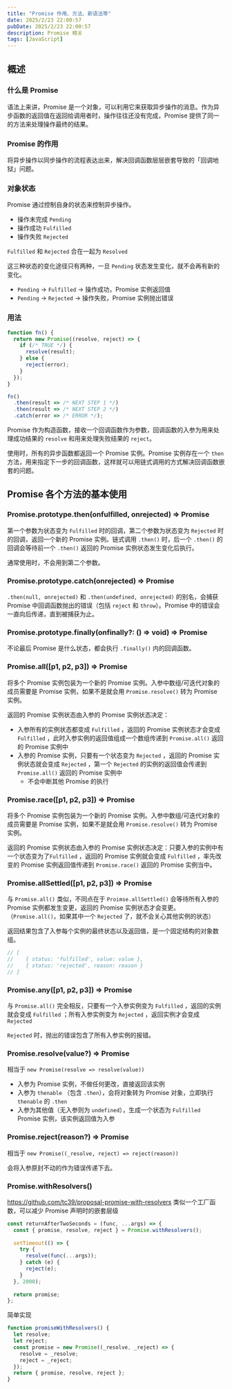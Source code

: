 ```yaml
---
title: "Promise 作用、方法、新语法等"
date: 2025/2/23 22:00:57
pubDate: 2025/2/23 22:00:57
description: Promise 相关
tags: [JavaScript]
---
```


## 概述

### 什么是 Promise

语法上来讲，Promise 是一个对象，可以利用它来获取异步操作的消息。作为异步函数的返回值在返回给调用者时，操作往往还没有完成，Promise 提供了同一的方法来处理操作最终的结果。

### Promise 的作用

将异步操作以同步操作的流程表达出来，解决回调函数层层嵌套导致的「回调地狱」问题。

### 对象状态

Promise 通过控制自身的状态来控制异步操作。

- 操作未完成 `Pending`
- 操作成功 `Fulfilled`
- 操作失败 `Rejected`

`Fulfilled` 和 `Rejected` 合在一起为 `Resolved` 

这三种状态的变化途径只有两种，一旦 `Pending` 状态发生变化，就不会再有新的变化。

- `Pending` → `Fulfilled` → 操作成功，Promise 实例返回值
- `Pending` → `Rejected` → 操作失败，Promise 实例抛出错误

### 用法

```js
function fn() {
  return new Promise((resolve, reject) => {
    if (/* TRUE */) {
      resolve(result);
    } else {
      reject(error);
    }
  });
}

fn()
  .then(result => /* NEXT STEP 1 */)
  .then(result => /* NEXT STEP 2 */)
  .catch(error => /* ERROR */);
```

Promise 作为构造函数，接收一个回调函数作为参数，回调函数的入参为用来处理成功结果的 `resolve` 和用来处理失败结果的 `reject`。

使用时，所有的异步函数都返回一个 Promise 实例。Promise 实例存在一个 `then` 方法，用来指定下一步的回调函数，这样就可以用链式调用的方式解决回调函数嵌套的问题。

## Promise 各个方法的基本使用

### Promise.prototype.then(onfulfilled, onrejected) => Promise

第一个参数为状态变为 `Fulfilled` 时的回调，第二个参数为状态变为 `Rejected` 时的回调，返回一个新的 Promise 实例。链式调用 `.then()` 时，后一个 `.then()` 的回调会等待前一个 `.then()` 返回的 Promise 实例状态发生变化后执行。

通常使用时，不会用到第二个参数。

### Promise.prototype.catch(onrejected) => Promise

`.then(null, onrejected)` 和 `.then(undefined, onrejected)` 的别名，会捕获 Promise 中回调函数抛出的错误（包括 `reject` 和 `throw`）。Promise 中的错误会一直向后传递，直到被捕获为止。

### Promise.prototype.finally(onfinally?: () => void) => Promise

不论最后 Promise 是什么状态，都会执行 `.finally()` 内的回调函数。

### Promise.all([p1, p2, p3]) => Promise

将多个 Promise 实例包装为一个新的 Promise 实例。入参中数组/可迭代对象的成员需要是 Promise 实例，如果不是就会用 `Promise.resolve()` 转为 Promise 实例。

返回的 Promise 实例状态由入参的 Promise 实例状态决定：

- 入参所有的实例状态都变成 `Fulfilled` ，返回的 Promise 实例状态才会变成 `Fulfilled` ，此时入参实例的返回值组成一个数组传递到 `Promise.all()` 返回的 Promise 实例中
- 入参的 Promise 实例，只要有一个状态变为 `Rejected` ，返回的 Promise 实例状态就会变成 `Rejected` ，第一个 `Rejected`  的实例的返回值会传递到 `Promise.all()` 返回的 Promise 实例中
    - 不会中断其他 Promise 的执行

### Promise.race([p1, p2, p3]) => Promise

将多个 Promise 实例包装为一个新的 Promise 实例。入参中数组/可迭代对象的成员需要是 Promise 实例，如果不是就会用 `Promise.resolve()` 转为 Promise 实例。

返回的 Promise 实例状态由入参的 Promise 实例状态决定：只要入参的实例中有一个状态变为了`Fulfilled` ，返回的 Promise 实例就会变成 `Fulfilled` ，率先改变的 Promise 实例返回值传递到 `Promise.race()` 返回的 Promise 实例当中。

### Promise.allSettled([p1, p2, p3]) => Promise

与 `Promise.all()` 类似，不同点在于 `Proimse.allSettled()` 会等待所有入参的 Promise 实例都发生变更，返回的 Promise 实例状态才会变更。（`Promise.all()`，如果其中一个 `Rejected` 了，就不会关心其他实例的状态）

返回结果包含了入参每个实例的最终状态以及返回值，是一个固定结构的对象数组。

```js
// [
//    { status: 'fulfilled', value: value },
//    { status: 'rejected', reason: reason }
// ]
```

### Promise.any([p1, p2, p3]) => Promise

与 `Promise.all()` 完全相反，只要有一个入参实例变为 `Fulfilled` ，返回的实例就会变成 `Fulfilled` ；所有入参实例变为 `Rejected` ，返回实例才会变成 `Rejected` 

`Rejected` 时，抛出的错误包含了所有入参实例的报错。

### Promise.resolve(value?) => Promise

相当于 `new Promise(resolve => resolve(value))` 

- 入参为 Promise 实例，不做任何更改，直接返回该实例
- 入参为 `thenable` （包含 `.then`），会将对象转为 Promise 对象，立即执行 `thenable` 的 `.then`
- 入参为其他值（无入参则为 `undefined`），生成一个状态为 `Fulfilled` Promise 实例，该实例返回值为入参

### Promise.reject(reason?) => Promise

相当于 `new Promise((_resolve, reject) => reject(reason))` 

会将入参原封不动的作为错误传递下去。

### Promise.withResolvers()

https://github.com/tc39/proposal-promise-with-resolvers 类似一个工厂函数，可以减少 Promise 声明时的嵌套层级

```js
const returnAfterTwoSeconds = (func, ...args) => {
  const { promise, resolve, reject } = Promise.withResolvers();
 
  setTimeout(() => {
    try {
      resolve(func(...args));
    } catch (e) {
      reject(e);
    }
  }, 2000);
 
  return promise;
};
```

简单实现

```js
function promiseWithResolvers() {
  let resolve;
  let reject;
  const promise = new Promise((_resolve, _reject) => {
    resolve = _resolve;
    reject = _reject;
  });
  return { promise, resolve, reject };
}
```